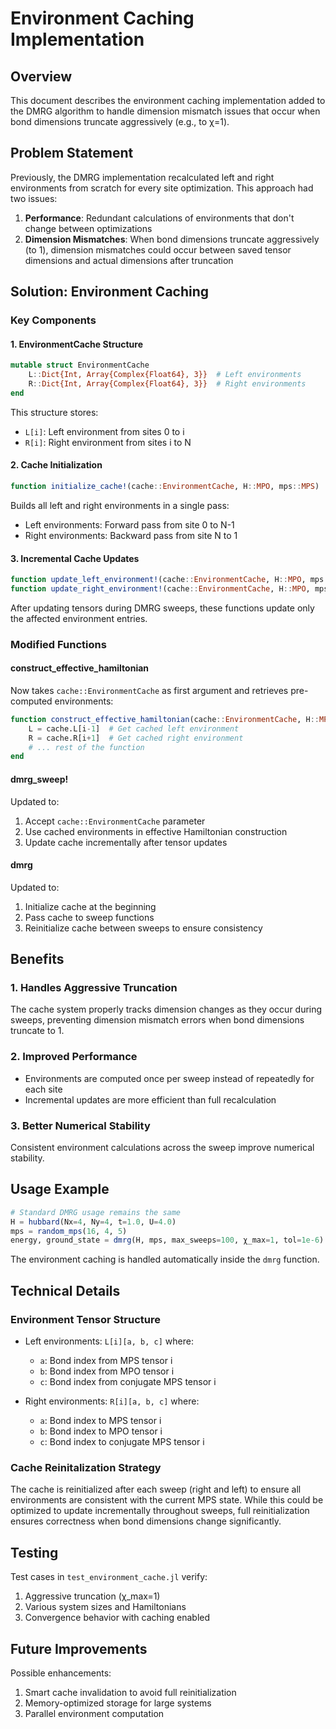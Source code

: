 # Environment Caching Implementation

## Overview

This document describes the environment caching implementation added to the DMRG algorithm to handle dimension mismatch issues that occur when bond dimensions truncate aggressively (e.g., to χ=1).

## Problem Statement

Previously, the DMRG implementation recalculated left and right environments from scratch for every site optimization. This approach had two issues:

1. **Performance**: Redundant calculations of environments that don't change between optimizations
2. **Dimension Mismatches**: When bond dimensions truncate aggressively (to 1), dimension mismatches could occur between saved tensor dimensions and actual dimensions after truncation

## Solution: Environment Caching

### Key Components

#### 1. EnvironmentCache Structure
```julia
mutable struct EnvironmentCache
    L::Dict{Int, Array{Complex{Float64}, 3}}  # Left environments
    R::Dict{Int, Array{Complex{Float64}, 3}}  # Right environments
end
```

This structure stores:
- `L[i]`: Left environment from sites 0 to i
- `R[i]`: Right environment from sites i to N

#### 2. Cache Initialization
```julia
function initialize_cache!(cache::EnvironmentCache, H::MPO, mps::MPS)
```

Builds all left and right environments in a single pass:
- Left environments: Forward pass from site 0 to N-1
- Right environments: Backward pass from site N to 1

#### 3. Incremental Cache Updates
```julia
function update_left_environment!(cache::EnvironmentCache, H::MPO, mps::MPS, i::Int)
function update_right_environment!(cache::EnvironmentCache, H::MPO, mps::MPS, i::Int)
```

After updating tensors during DMRG sweeps, these functions update only the affected environment entries.

### Modified Functions

#### construct_effective_hamiltonian
Now takes `cache::EnvironmentCache` as first argument and retrieves pre-computed environments:
```julia
function construct_effective_hamiltonian(cache::EnvironmentCache, H::MPO, mps::MPS, i::Int)
    L = cache.L[i-1]  # Get cached left environment
    R = cache.R[i+1]  # Get cached right environment
    # ... rest of the function
end
```

#### dmrg_sweep!
Updated to:
1. Accept `cache::EnvironmentCache` parameter
2. Use cached environments in effective Hamiltonian construction
3. Update cache incrementally after tensor updates

#### dmrg
Updated to:
1. Initialize cache at the beginning
2. Pass cache to sweep functions
3. Reinitialize cache between sweeps to ensure consistency

## Benefits

### 1. Handles Aggressive Truncation
The cache system properly tracks dimension changes as they occur during sweeps, preventing dimension mismatch errors when bond dimensions truncate to 1.

### 2. Improved Performance
- Environments are computed once per sweep instead of repeatedly for each site
- Incremental updates are more efficient than full recalculation

### 3. Better Numerical Stability
Consistent environment calculations across the sweep improve numerical stability.

## Usage Example

```julia
# Standard DMRG usage remains the same
H = hubbard(Nx=4, Ny=4, t=1.0, U=4.0)
mps = random_mps(16, 4, 5)
energy, ground_state = dmrg(H, mps, max_sweeps=100, χ_max=1, tol=1e-6)
```

The environment caching is handled automatically inside the `dmrg` function.

## Technical Details

### Environment Tensor Structure
- Left environments: `L[i][a, b, c]` where:
  - `a`: Bond index from MPS tensor i
  - `b`: Bond index from MPO tensor i  
  - `c`: Bond index from conjugate MPS tensor i

- Right environments: `R[i][a, b, c]` where:
  - `a`: Bond index to MPS tensor i
  - `b`: Bond index to MPO tensor i
  - `c`: Bond index to conjugate MPS tensor i

### Cache Reinitalization Strategy
The cache is reinitialized after each sweep (right and left) to ensure all environments are consistent with the current MPS state. While this could be optimized to update incrementally throughout sweeps, full reinitialization ensures correctness when bond dimensions change significantly.

## Testing

Test cases in `test_environment_cache.jl` verify:
1. Aggressive truncation (χ_max=1)
2. Various system sizes and Hamiltonians
3. Convergence behavior with caching enabled

## Future Improvements

Possible enhancements:
1. Smart cache invalidation to avoid full reinitialization
2. Memory-optimized storage for large systems
3. Parallel environment computation
